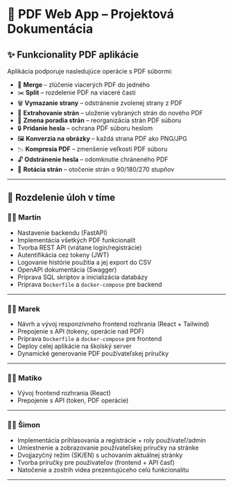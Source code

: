 # 📄 PDF Web App – Projektová Dokumentácia

## ✨ Funkcionality PDF aplikácie

Aplikácia podporuje nasledujúce operácie s PDF súbormi:

- 🔗 **Merge** – zlúčenie viacerých PDF do jedného
- ✂️ **Split** – rozdelenie PDF na viaceré časti
- 🗑 **Vymazanie strany** – odstránenie zvolenej strany z PDF
- 📄 **Extrahovanie strán** – uloženie vybraných strán do nového PDF
- 🔀 **Zmena poradia strán** – reorganizácia strán PDF súboru
- 🔒 **Pridanie hesla** – ochrana PDF súboru heslom
- 🖼 **Konverzia na obrázky** – každá strana PDF ako PNG/JPG
- 📉 **Kompresia PDF** – zmenšenie veľkosti PDF súboru
- 🔓 **Odstránenie hesla** – odomknutie chráneného PDF
- 🔄 **Rotácia strán** – otočenie strán o 90/180/270 stupňov

---

## 👥 Rozdelenie úloh v tíme

### 👨‍💻 Martin
- Nastavenie backendu (FastAPI)
- Implementácia všetkých PDF funkcionalít
- Tvorba REST API (vrátane login/registrácie)
- Autentifikácia cez tokeny (JWT)
- Logovanie histórie použitia a jej export do CSV
- OpenAPI dokumentácia (Swagger)
- Príprava SQL skriptov a inicializácia databázy
- Príprava `Dockerfile` a `docker-compose` pre backend

---

### 👨‍🎨 Marek
- Návrh a vývoj responzívneho frontend rozhrania (React + Tailwind)
- Prepojenie s API (tokeny, operácie nad PDF)
- Príprava `Dockerfile` a `docker-compose` pre frontend
- Deploy celej aplikácie na školský server
- Dynamické generovanie PDF používateľskej príručky

---

### 🧑‍💻 Matiko
- Vývoj frontend rozhrania (React)
- Prepojenie s API (token, PDF operácie)

---

### 👨‍🏫 Šimon
- Implementácia prihlasovania a registrácie + roly používateľ/admin
- Umiestnenie a zobrazovanie používateľskej príručky na stránke
- Dvojjazyčný režim (SK/EN) s uchovaním aktuálnej stránky
- Tvorba príručky pre používateľov (frontend + API časť)
- Natočenie a zostrih videa prezentujúceho celú funkcionalitu

---
